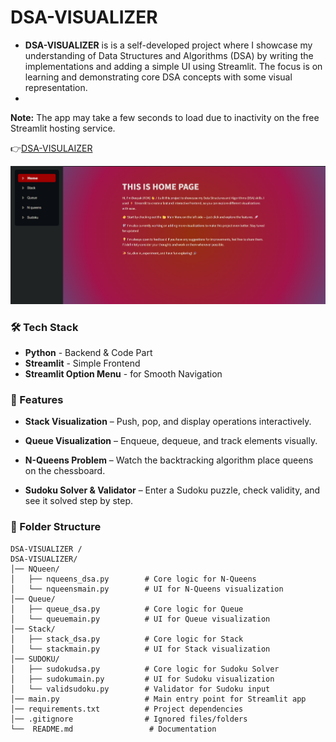 # DSA-VISUALIZER
- **DSA-VISUALIZER** is is a self-developed project where I showcase my understanding of Data Structures and Algorithms (DSA) by writing the implementations and adding a simple UI using Streamlit. The focus is on learning and demonstrating core DSA concepts with some visual representation.
- 
**Note:** The app may take a few seconds to load due to inactivity on the free Streamlit hosting service.
  
👉[DSA-VISULAIZER](https://dsa-visualizer-cmsy8ym4xzzjs8nnmel4jh.streamlit.app/)   

![project photo](https://github.com/DEEPAK-RAMGIRI/DSA-VISUALIZER/blob/main/page.png)

### 🛠️ Tech Stack
- **Python** -  Backend & Code Part
- **Streamlit** - Simple Frontend
- **Streamlit Option Menu** - for Smooth Navigation


### 📱 Features

 - **Stack Visualization** – Push, pop, and display operations interactively.

 - **Queue Visualization** – Enqueue, dequeue, and track elements visually.

 - **N-Queens Problem** – Watch the backtracking algorithm place queens on the chessboard.

 -  **Sudoku Solver & Validator** – Enter a Sudoku puzzle, check validity, and see it solved step by step.

### 📂 Folder Structure

```plaintext
DSA-VISUALIZER /
DSA-VISUALIZER/
│── NQueen/
│   ├── nqueens_dsa.py        # Core logic for N-Queens
│   └── nqueensmain.py        # UI for N-Queens visualization
│── Queue/
│   ├── queue_dsa.py          # Core logic for Queue
│   └── queuemain.py          # UI for Queue visualization
│── Stack/
│   ├── stack_dsa.py          # Core logic for Stack
│   └── stackmain.py          # UI for Stack visualization
│── SUDOKU/
│   ├── sudokudsa.py          # Core logic for Sudoku Solver
│   ├── sudokumain.py         # UI for Sudoku visualization
│   └── validsudoku.py        # Validator for Sudoku input
│── main.py                   # Main entry point for Streamlit app
│── requirements.txt          # Project dependencies
│── .gitignore                # Ignored files/folders
└──  README.md                 # Documentation

```

